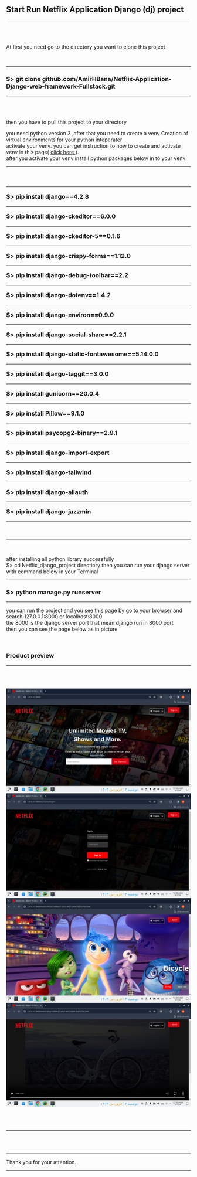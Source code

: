<h2><strong> Start Run Netflix Application Django (dj) project </strong></h2>



<hr>
<br><br>

<p> At first you need go to the directory you want to clone this project </p>
<br>

<hr>

<h3><strong> $> git clone github.com/AmirHBana/Netflix-Application-Django-web-framework-Fullstack.git </strong></h3>

<hr>

<br><br>

<p> then you have to pull this project to your directory<br>
  
   you need python version 3
    ,after that you need to create a venv Creation of virtual environments for your python inteperater<br>
  activate your venv. you can get instruction to how to create and activate venv in this page( <a href="https://docs.python.org/3/library/venv.html"> click here </a> ).<br>
  after you activate your venv install python packages below in to your venv
</p>

<hr>

<br>

<h3> <strong> <hr>
        $> pip install django==4.2.8 <br> <hr>
        $> pip install django-ckeditor==6.0.0 <br> <hr>
        $> pip install django-ckeditor-5==0.1.6 <br> <hr>
        $> pip install django-crispy-forms==1.12.0 <br> <hr>
        $> pip install django-debug-toolbar==2.2 <br> <hr>
        $> pip install django-dotenv==1.4.2 <br> <hr>
        $> pip install django-environ==0.9.0 <br> <hr>
        $> pip install django-social-share==2.2.1 <br> <hr>
        $> pip install django-static-fontawesome==5.14.0.0 <br> <hr>
        $> pip install django-taggit==3.0.0 <br> <hr>
        $> pip install gunicorn==20.0.4 <br> <hr>
        $> pip install Pillow==9.1.0 <br> <hr>
        $> pip install psycopg2-binary==2.9.1 <br> <hr>
        $> pip install django-import-export <br> <hr>
        $> pip install django-tailwind <br> <hr>
        $> pip install django-allauth <br> <hr>
        $> pip install django-jazzmin <br> <hr>
</strong> </h3>

<br>

<hr>

<br>

<p> after installing all python library successfully <br>
    $> cd Netflix_django_project directiory then
    you can run your django server with command below in your Terminal
</p>


<hr>

<h3> <strong>  $> python manage.py runserver </strong> </h3>

<hr>

<p> you can run the project and you see this page by go to your browser and search 127.0.0.1:8000 or localhost:8000 <br>
    the 8000 is the django server port that mean django run in 8000 port<br>
      then you can see the page below as in picture
</p>

<br>

<h3>Product preview </h3>
<hr>

<br><br>

<img src="https://github.com/AmirHBana/Netflix-Application-Django-web-framework-Fullstack/blob/main/Product_preview_picture/pic1.png" alt="awd_main project" style="max-width: 100%; max-height: 70%;">

<br>

<img src="https://github.com/AmirHBana/Netflix-Application-Django-web-framework-Fullstack/blob/main/Product_preview_picture/pic2.png" alt="awd_main project" style="max-width: 100%; max-height: 70%;">

<br>

<img src="https://github.com/AmirHBana/Netflix-Application-Django-web-framework-Fullstack/blob/main/Product_preview_picture/pic3.png" alt="awd_main project" style="max-width: 100%; max-height: 70%;">

<br>

<img src="https://github.com/AmirHBana/Netflix-Application-Django-web-framework-Fullstack/blob/main/Product_preview_picture/pic4.png" alt="awd_main project" style="max-width: 100%; max-height: 70%;">

<br><br>

<hr>

<p> <br> <br> <hr>
    Thank you for your attention.
</p>

<hr>

